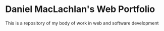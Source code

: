 # Daniel MacLachlan's Web Portfolio

This is a repository of my body of work in web and software development
